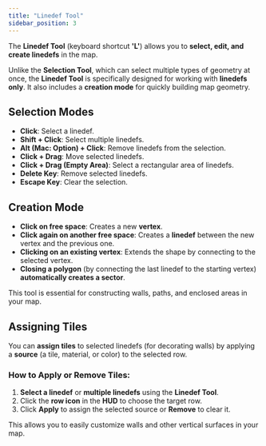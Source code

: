 ```yaml
---
title: "Linedef Tool"
sidebar_position: 3
---
```


The **Linedef Tool** (keyboard shortcut **'L'**) allows you to **select, edit, and create linedefs** in the map.

Unlike the **Selection Tool**, which can select multiple types of geometry at once, the **Linedef Tool** is specifically designed for working with **linedefs only**. It also includes a **creation mode** for quickly building map geometry.

## Selection Modes

- **Click**: Select a linedef.
- **Shift + Click**: Select multiple linedefs.
- **Alt (Mac: Option) + Click**: Remove linedefs from the selection.
- **Click + Drag**: Move selected linedefs.
- **Click + Drag (Empty Area)**: Select a rectangular area of linedefs.
- **Delete Key**: Remove selected linedefs.
- **Escape Key**: Clear the selection.

## Creation Mode

- **Click on free space**: Creates a new **vertex**.
- **Click again on another free space**: Creates a **linedef** between the new vertex and the previous one.
- **Clicking on an existing vertex**: Extends the shape by connecting to the selected vertex.
- **Closing a polygon** (by connecting the last linedef to the starting vertex) **automatically creates a sector**.

This tool is essential for constructing walls, paths, and enclosed areas in your map.

## Assigning Tiles

You can **assign tiles** to selected linedefs (for decorating walls) by applying a **source** (a tile, material, or color) to the selected row.

### How to Apply or Remove Tiles:
1. **Select a linedef** or **multiple linedefs** using the **Linedef Tool**.
2. Click the **row icon** in the **HUD** to choose the target row.
3. Click **Apply** to assign the selected source or **Remove** to clear it.

This allows you to easily customize walls and other vertical surfaces in your map.
